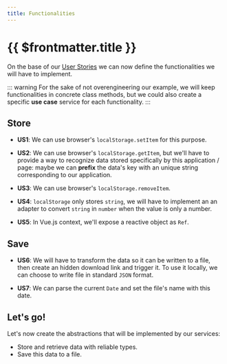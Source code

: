 ```yaml
---
title: Functionalities
---
```


# {{ $frontmatter.title }}

On the base of our [User Stories](user-stories.md) we can now define the
functionalities we will have to implement.

::: warning
For the sake of not overengineering our example, we will keep functionalities in
concrete class methods, but we could also create a specific **use case** service
for each functionality.
:::

## Store

- **US1**: We can use browser's `localStorage.setItem` for this purpose.

- **US2**: We can use browser's `localStorage.getItem`, but we'll have to
  provide a way to recognize data stored specifically by this
  application / page: maybe we can **prefix** the data's key with an unique string
  corresponding to our application.

- **US3**: We can use browser's `localStorage.removeItem`.

- **US4**: `localStorage` only stores `string`, we will have to implement an
  an adapter to convert `string` in `number` when the value is only a number.

- **US5**: In Vue.js context, we'll expose a reactive object as `Ref`.

## Save

- **US6**: We will have to transform the data so it can be written to a file,
  then create an hidden download link and trigger it. To use it locally, we
  can choose to write file in standard `JSON` format.

- **US7**: We can parse the current `Date` and set the file's name with
  this date.

## Let's go!

Let's now create the abstractions that will be implemented by our services:

- Store and retrieve data with reliable types.
- Save this data to a file.
